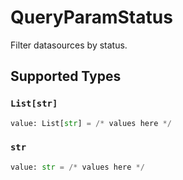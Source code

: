 # QueryParamStatus

Filter datasources by status.


## Supported Types

### `List[str]`

```python
value: List[str] = /* values here */
```

### `str`

```python
value: str = /* values here */
```

